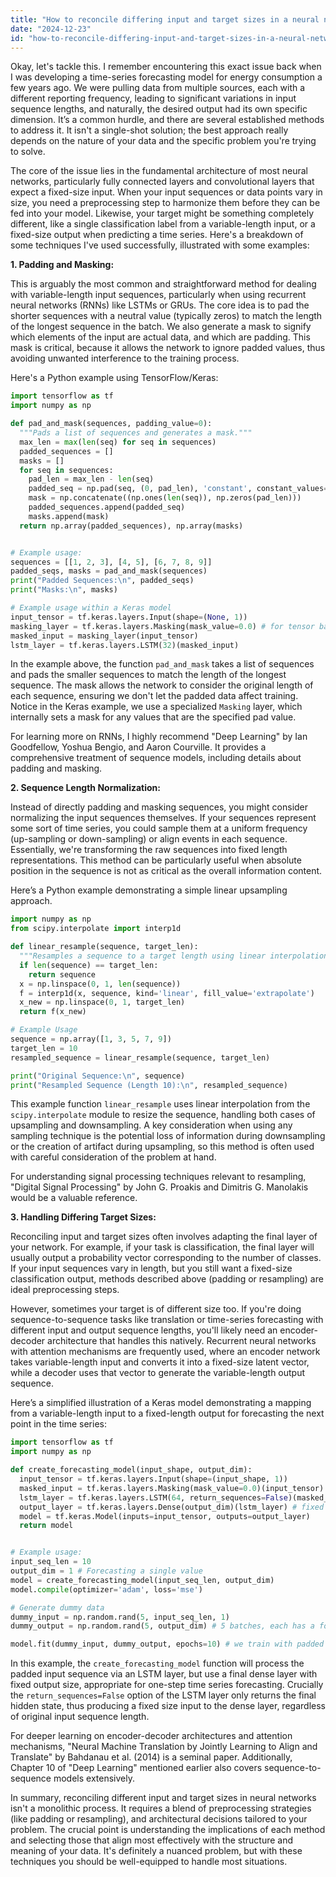 ```yaml
---
title: "How to reconcile differing input and target sizes in a neural network?"
date: "2024-12-23"
id: "how-to-reconcile-differing-input-and-target-sizes-in-a-neural-network"
---
```


Okay, let's tackle this. I remember encountering this exact issue back when I was developing a time-series forecasting model for energy consumption a few years ago. We were pulling data from multiple sources, each with a different reporting frequency, leading to significant variations in input sequence lengths, and naturally, the desired output had its own specific dimension. It’s a common hurdle, and there are several established methods to address it. It isn't a single-shot solution; the best approach really depends on the nature of your data and the specific problem you're trying to solve.

The core of the issue lies in the fundamental architecture of most neural networks, particularly fully connected layers and convolutional layers that expect a fixed-size input. When your input sequences or data points vary in size, you need a preprocessing step to harmonize them before they can be fed into your model. Likewise, your target might be something completely different, like a single classification label from a variable-length input, or a fixed-size output when predicting a time series. Here's a breakdown of some techniques I've used successfully, illustrated with some examples:

**1. Padding and Masking:**

This is arguably the most common and straightforward method for dealing with variable-length input sequences, particularly when using recurrent neural networks (RNNs) like LSTMs or GRUs. The core idea is to pad the shorter sequences with a neutral value (typically zeros) to match the length of the longest sequence in the batch. We also generate a mask to signify which elements of the input are actual data, and which are padding. This mask is critical, because it allows the network to ignore padded values, thus avoiding unwanted interference to the training process.

Here's a Python example using TensorFlow/Keras:

```python
import tensorflow as tf
import numpy as np

def pad_and_mask(sequences, padding_value=0):
  """Pads a list of sequences and generates a mask."""
  max_len = max(len(seq) for seq in sequences)
  padded_sequences = []
  masks = []
  for seq in sequences:
    pad_len = max_len - len(seq)
    padded_seq = np.pad(seq, (0, pad_len), 'constant', constant_values=padding_value)
    mask = np.concatenate((np.ones(len(seq)), np.zeros(pad_len)))
    padded_sequences.append(padded_seq)
    masks.append(mask)
  return np.array(padded_sequences), np.array(masks)


# Example usage:
sequences = [[1, 2, 3], [4, 5], [6, 7, 8, 9]]
padded_seqs, masks = pad_and_mask(sequences)
print("Padded Sequences:\n", padded_seqs)
print("Masks:\n", masks)

# Example usage within a Keras model
input_tensor = tf.keras.layers.Input(shape=(None, 1))
masking_layer = tf.keras.layers.Masking(mask_value=0.0) # for tensor based masking
masked_input = masking_layer(input_tensor)
lstm_layer = tf.keras.layers.LSTM(32)(masked_input)

```

In the example above, the function `pad_and_mask` takes a list of sequences and pads the smaller sequences to match the length of the longest sequence. The mask allows the network to consider the original length of each sequence, ensuring we don't let the padded data affect training. Notice in the Keras example, we use a specialized `Masking` layer, which internally sets a mask for any values that are the specified pad value.

For learning more on RNNs, I highly recommend "Deep Learning" by Ian Goodfellow, Yoshua Bengio, and Aaron Courville. It provides a comprehensive treatment of sequence models, including details about padding and masking.

**2. Sequence Length Normalization:**

Instead of directly padding and masking sequences, you might consider normalizing the input sequences themselves. If your sequences represent some sort of time series, you could sample them at a uniform frequency (up-sampling or down-sampling) or align events in each sequence. Essentially, we're transforming the raw sequences into fixed length representations. This method can be particularly useful when absolute position in the sequence is not as critical as the overall information content.

Here’s a Python example demonstrating a simple linear upsampling approach.

```python
import numpy as np
from scipy.interpolate import interp1d

def linear_resample(sequence, target_len):
  """Resamples a sequence to a target length using linear interpolation."""
  if len(sequence) == target_len:
    return sequence
  x = np.linspace(0, 1, len(sequence))
  f = interp1d(x, sequence, kind='linear', fill_value='extrapolate')
  x_new = np.linspace(0, 1, target_len)
  return f(x_new)

# Example Usage
sequence = np.array([1, 3, 5, 7, 9])
target_len = 10
resampled_sequence = linear_resample(sequence, target_len)

print("Original Sequence:\n", sequence)
print("Resampled Sequence (Length 10):\n", resampled_sequence)
```

This example function `linear_resample` uses linear interpolation from the `scipy.interpolate` module to resize the sequence, handling both cases of upsampling and downsampling. A key consideration when using any sampling technique is the potential loss of information during downsampling or the creation of artifact during upsampling, so this method is often used with careful consideration of the problem at hand.

For understanding signal processing techniques relevant to resampling, "Digital Signal Processing" by John G. Proakis and Dimitris G. Manolakis would be a valuable reference.

**3. Handling Differing Target Sizes:**

Reconciling input and target sizes often involves adapting the final layer of your network. For example, if your task is classification, the final layer will usually output a probability vector corresponding to the number of classes. If your input sequences vary in length, but you still want a fixed-size classification output, methods described above (padding or resampling) are ideal preprocessing steps.

However, sometimes your target is of different size too. If you're doing sequence-to-sequence tasks like translation or time-series forecasting with different input and output sequence lengths, you'll likely need an encoder-decoder architecture that handles this natively. Recurrent neural networks with attention mechanisms are frequently used, where an encoder network takes variable-length input and converts it into a fixed-size latent vector, while a decoder uses that vector to generate the variable-length output sequence.

Here’s a simplified illustration of a Keras model demonstrating a mapping from a variable-length input to a fixed-length output for forecasting the next point in the time series:

```python
import tensorflow as tf
import numpy as np

def create_forecasting_model(input_shape, output_dim):
  input_tensor = tf.keras.layers.Input(shape=(input_shape, 1))
  masked_input = tf.keras.layers.Masking(mask_value=0.0)(input_tensor)
  lstm_layer = tf.keras.layers.LSTM(64, return_sequences=False)(masked_input) # Note: returns only the last value
  output_layer = tf.keras.layers.Dense(output_dim)(lstm_layer) # fixed length output, like single float or a fixed vector
  model = tf.keras.Model(inputs=input_tensor, outputs=output_layer)
  return model


# Example usage:
input_seq_len = 10
output_dim = 1 # Forecasting a single value
model = create_forecasting_model(input_seq_len, output_dim)
model.compile(optimizer='adam', loss='mse')

# Generate dummy data
dummy_input = np.random.rand(5, input_seq_len, 1)
dummy_output = np.random.rand(5, output_dim) # 5 batches, each has a forecast

model.fit(dummy_input, dummy_output, epochs=10) # we train with padded inputs, but the output will always be of fixed size
```
In this example, the `create_forecasting_model` function will process the padded input sequence via an LSTM layer, but use a final dense layer with fixed output size, appropriate for one-step time series forecasting. Crucially the `return_sequences=False` option of the LSTM layer only returns the final hidden state, thus producing a fixed size input to the dense layer, regardless of original input sequence length.

For deeper learning on encoder-decoder architectures and attention mechanisms, "Neural Machine Translation by Jointly Learning to Align and Translate" by Bahdanau et al. (2014) is a seminal paper. Additionally, Chapter 10 of "Deep Learning" mentioned earlier also covers sequence-to-sequence models extensively.

In summary, reconciling different input and target sizes in neural networks isn't a monolithic process. It requires a blend of preprocessing strategies (like padding or resampling), and architectural decisions tailored to your problem. The crucial point is understanding the implications of each method and selecting those that align most effectively with the structure and meaning of your data. It's definitely a nuanced problem, but with these techniques you should be well-equipped to handle most situations.
